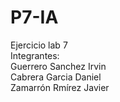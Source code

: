 # P7-IA
Ejercicio lab 7 </br>
Integrantes: </br>
Guerrero Sanchez Irvin </br>
Cabrera Garcia Daniel </br>
Zamarrón Rmírez Javier </br>
